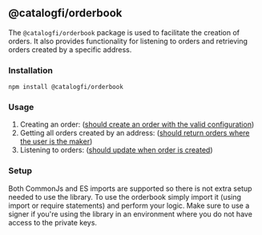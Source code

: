 ## @catalogfi/orderbook

The `@catalogfi/orderbook` package is used to facilitate the creation of orders. It also provides functionality for listening to orders and retrieving orders created by a specific address.

### Installation

```
npm install @catalogfi/orderbook
```

### Usage

1. Creating an order: ([should create an order with the valid configuration](https://github.com/catalogfi/catalog.js-v2/blob/3019559e8857bf0b54b0c3affcdcad580b868947/packages/orderbook/src/lib/orderbook.spec.ts#L61))
2. Getting all orders created by an address: ([should return orders where the user is the maker](https://github.com/catalogfi/catalog.js-v2/blob/3019559e8857bf0b54b0c3affcdcad580b868947/packages/orderbook/src/lib/orderbook.spec.ts#L79))
3. Listening to orders: ([should update when order is created](https://github.com/catalogfi/catalog.js-v2/blob/3019559e8857bf0b54b0c3affcdcad580b868947/packages/orderbook/src/lib/orderbook.spec.ts#L94))

### Setup

Both CommonJs and ES imports are supported so there is not extra setup needed to use the library. To use the orderbook simply import it (using import or require statements) and perform your logic. Make sure to use a signer if you're using the library in an environment where you do not have access to the private keys.
